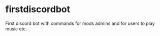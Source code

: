 # firstdiscordbot

First discord bot with commands for mods admins and for users to play music etc.
